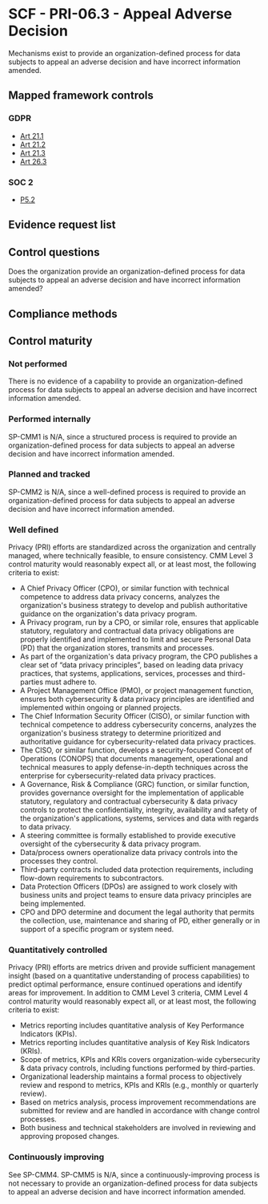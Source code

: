 # SCF - PRI-06.3 - Appeal Adverse Decision
Mechanisms exist to provide an organization-defined process for data subjects to appeal an adverse decision and have incorrect information amended.
## Mapped framework controls
### GDPR
- [Art 21.1](../gdpr/art21.md#Article-211)
- [Art 21.2](../gdpr/art21.md#Article-212)
- [Art 21.3](../gdpr/art21.md#Article-213)
- [Art 26.3](../gdpr/art26.md#Article-263)

### SOC 2
- [P5.2](../soc2/p52.md)

## Evidence request list


## Control questions
Does the organization provide an organization-defined process for data subjects to appeal an adverse decision and have incorrect information amended?

## Compliance methods


## Control maturity
### Not performed
There is no evidence of a capability to provide an organization-defined process for data subjects to appeal an adverse decision and have incorrect information amended.

### Performed internally
SP-CMM1 is N/A, since a structured process is required to provide an organization-defined process for data subjects to appeal an adverse decision and have incorrect information amended.

### Planned and tracked
SP-CMM2 is N/A, since a well-defined process is required to provide an organization-defined process for data subjects to appeal an adverse decision and have incorrect information amended.

### Well defined
Privacy (PRI) efforts are standardized across the organization and centrally managed, where technically feasible, to ensure consistency. CMM Level 3 control maturity would reasonably expect all, or at least most, the following criteria to exist:
- A Chief Privacy Officer (CPO), or similar function with technical competence to address data privacy concerns, analyzes the organization's business strategy to develop and publish authoritative guidance on the organization's data privacy program.
- A Privacy program, run by a CPO, or similar role, ensures that applicable statutory, regulatory and contractual data privacy obligations are properly identified and implemented to limit and secure Personal Data (PD) that the organization stores, transmits and processes.
- As part of the organization's data privacy program, the CPO publishes a clear set of “data privacy principles”, based on leading data privacy practices, that systems, applications, services, processes and third-parties must adhere to.
- A Project Management Office (PMO), or project management function, ensures both cybersecurity & data privacy principles are identified and implemented within ongoing or planned projects.
- The Chief Information Security Officer (CISO), or similar function with technical competence to address cybersecurity concerns, analyzes the organization's business strategy to determine prioritized and authoritative guidance for cybersecurity-related data privacy practices.
- The CISO, or similar function, develops a security-focused Concept of Operations (CONOPS) that documents management, operational and technical measures to apply defense-in-depth techniques across the enterprise for cybersecurity-related data privacy practices.
- A Governance, Risk & Compliance (GRC) function, or similar function, provides governance oversight for the implementation of applicable statutory, regulatory and contractual cybersecurity & data privacy controls to protect the confidentiality, integrity, availability and safety of the organization's applications, systems, services and data with regards to data privacy.
- A steering committee is formally established to provide executive oversight of the cybersecurity & data privacy program.
- Data/process owners operationalize data privacy controls into the processes they control.
- Third-party contracts included data protection requirements, including flow-down requirements to subcontractors.
- Data Protection Officers (DPOs) are assigned to work closely with business units and project teams to ensure data privacy principles are being implemented.
- CPO and DPO determine and document the legal authority that permits the collection, use, maintenance and sharing of PD, either generally or in support of a specific program or system need.

### Quantitatively controlled
Privacy (PRI) efforts are metrics driven and provide sufficient management insight (based on a quantitative understanding of process capabilities) to predict optimal performance, ensure continued operations and identify areas for improvement. In addition to CMM Level 3 criteria, CMM Level 4 control maturity would reasonably expect all, or at least most, the following criteria to exist:
- Metrics reporting includes quantitative analysis of Key Performance Indicators (KPIs).
- Metrics reporting includes quantitative analysis of Key Risk Indicators (KRIs).
- Scope of metrics, KPIs and KRIs covers organization-wide cybersecurity & data privacy controls, including functions performed by third-parties.
- Organizational leadership maintains a formal process to objectively review and respond to metrics, KPIs and KRIs (e.g., monthly or quarterly review).
- Based on metrics analysis, process improvement recommendations are submitted for review and are handled in accordance with change control processes.
- Both business and technical stakeholders are involved in reviewing and approving proposed changes.

### Continuously improving
See SP-CMM4. SP-CMM5 is N/A, since a continuously-improving process is not necessary to provide an organization-defined process for data subjects to appeal an adverse decision and have incorrect information amended.
